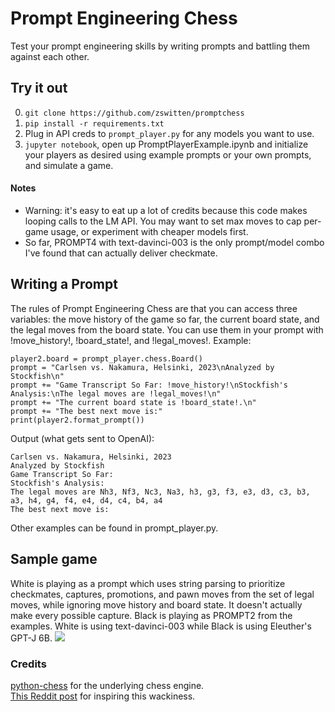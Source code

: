 # Prompt Engineering Chess
Test your prompt engineering skills by writing prompts and battling them against each other.

## Try it out
0. `git clone https://github.com/zswitten/promptchess`
1. `pip install -r requirements.txt`
2. Plug in API creds to `prompt_player.py` for any models you want to use.
3. `jupyter notebook`, open up PromptPlayerExample.ipynb and initialize your players as desired using example prompts or your own prompts, and simulate a game.

#### Notes
- Warning: it's easy to eat up a lot of credits because this code makes looping calls to the LM API. You may want to set max moves to cap per-game usage,
or experiment with cheaper models first.
- So far, PROMPT4 with text-davinci-003 is the only prompt/model combo I've found that can actually deliver checkmate.

## Writing a Prompt
The rules of Prompt Engineering Chess are that you can access three variables: the move history of the game so far, the current board state, 
and the legal moves from the board state. You can use them in your prompt with !move_history!, !board_state!, and !legal_moves!. Example:
```
player2.board = prompt_player.chess.Board()
prompt = "Carlsen vs. Nakamura, Helsinki, 2023\nAnalyzed by Stockfish\n"
prompt += "Game Transcript So Far: !move_history!\nStockfish's Analysis:\nThe legal moves are !legal_moves!\n"
prompt += "The current board state is !board_state!.\n"
prompt += "The best next move is:"
print(player2.format_prompt())
```
Output (what gets sent to OpenAI):
```
Carlsen vs. Nakamura, Helsinki, 2023
Analyzed by Stockfish
Game Transcript So Far: 
Stockfish's Analysis:
The legal moves are Nh3, Nf3, Nc3, Na3, h3, g3, f3, e3, d3, c3, b3, a3, h4, g4, f4, e4, d4, c4, b4, a4
The best next move is:
```

Other examples can be found in prompt_player.py.

## Sample game
White is playing as a prompt which uses string parsing to prioritize checkmates, captures, promotions, and pawn moves from the set of legal moves,
while ignoring move history and board state. It doesn't actually make every possible capture. Black is playing as PROMPT2 from the examples.
White is using text-davinci-003 while Black is using Eleuther's GPT-J 6B.
![](https://github.com/zswitten/promptchess/blob/master/prompt4_v_baseline.gif)

### Credits
[python-chess](https://github.com/niklasf/python-chess) for the underlying chess engine.  
[This Reddit post](https://www.reddit.com/r/AnarchyChess/comments/10ydnbb/i_placed_stockfish_white_against_chatgpt_black/) for inspiring this wackiness.
